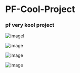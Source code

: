 # PF-Cool-Project
### pf very kool project 

![image](https://github.com/user-attachments/assets/ee0f761e-377b-4b0c-9a9d-2fda7ec7e1a8)l


![image](https://github.com/user-attachments/assets/66c29a01-f016-4b7c-9294-5fecabc77872)

![image](https://github.com/user-attachments/assets/ba28fd54-0019-4a8e-b70b-ac7e97f21857)

![image](https://github.com/user-attachments/assets/694c9840-11b8-4280-ac24-165f1ad9e3e2)



